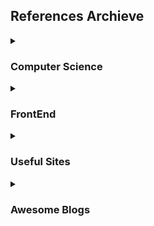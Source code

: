 ## References Archieve

<details>
  <summary><h3>Computer Science</h3></summary>
  <ul>
    <li><a href="https://preamtree.tistory.com/10">프로세스와 스레드의 차이</a></li>
  </ul>
</details>

<details>
  <summary><h3>FrontEnd</h3></summary>
  <ul>
    <li><a href="https://emewjin.github.io/client-side-graphql/">client side graphql로 어드민 만들기</a></li>
    <li><a href="https://seholee.com/blog/next-js-cache-part-1/">Next.js cache</a></li>
    <li><a href="tanstack.com/router/latest">kakao - Next.js 캐싱으로 웹 서버 성능 최적화</a></li>
  </ul>
</details>

<details>
  <summary><h3>Useful Sites</h3></summary>
  <ul>
    <li><a href="https://dnschecker.org/">DNS Checker</a></li>
    <li><a href="https://open-apis.dev/">Open APIs</a></li>
  </ul>
</details>

<details>
  <summary><h3>Awesome Blogs</h3></summary>
  <ul>
    <li><a href="https://ansubin.com/">https://ansubin.com/</a></li>
  </ul>
</details>
